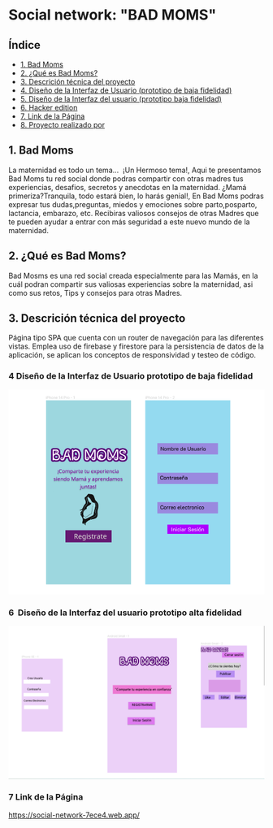 # Social network: "BAD MOMS"
## Índice
* [1. Bad Moms](#1-Bad-Moms)
* [2. ¿Qué es Bad Moms?](#2-¿Qué-es-Bad-Moms?)
* [3. Descrición técnica del proyecto](#3-Descrición-técnica-del-proyecto)
* [4. Diseño de la Interfaz de Usuario (prototipo de baja fidelidad)](#4-Diseño-de-la-Interfaz-de-prototipo-de-baja-fidelidad)
* [5. Diseño de la Interfaz del usuario (prototipo baja fidelidad)](#5-Diseño-de-la-Interfaz-del-usuario-prototipo-baja-fidelidad)
* [6. Hacker edition](#6-hacker-edition)
* [7. Link de la Página](#7-Link-de-la-Página)
* [8. Proyecto realizado por](#8-Proyecto-realizado-por)
## 1. Bad Moms
La maternidad es todo un tema...  ¡Un Hermoso tema!, Aqui te presentamos Bad Moms tu red social donde podras compartir con otras madres tus experiencias, desafios, secretos y anecdotas en la maternidad.
¿Mamá primeriza?Tranquila, todo estará bien, lo harás genial!, En Bad Moms podras expresar tus dudas,preguntas, miedos y emociones sobre parto,posparto, lactancia, embarazo, etc. Recibiras valiosos consejos de otras Madres que te pueden ayudar a entrar con más seguridad a este nuevo mundo de la maternidad. 

## 2. ¿Qué es Bad Moms?
Bad Mosms es una red social creada especialmente para las Mamás, en la cuál podran compartir sus valiosas experiencias sobre la maternidad, asi como sus retos, Tips y consejos para otras Madres.

## 3. Descrición técnica del proyecto
Página tipo SPA que cuenta con un router de navegación para las diferentes vistas. Emplea uso de firebase y firestore para la persistencia de datos de la aplicación, se aplican los conceptos de responsividad y testeo de código. 

### 4 Diseño de la Interfaz de Usuario prototipo de baja fidelidad
![](/src/assets/img/img%20bad%20moms/imageBaja.png)

### 6  Diseño de la Interfaz del usuario prototipo alta fidelidad
![](/src/assets/img/img%20bad%20moms/prototipoAlta.png)

### 7 Link de la Página
https://social-network-7ece4.web.app/
